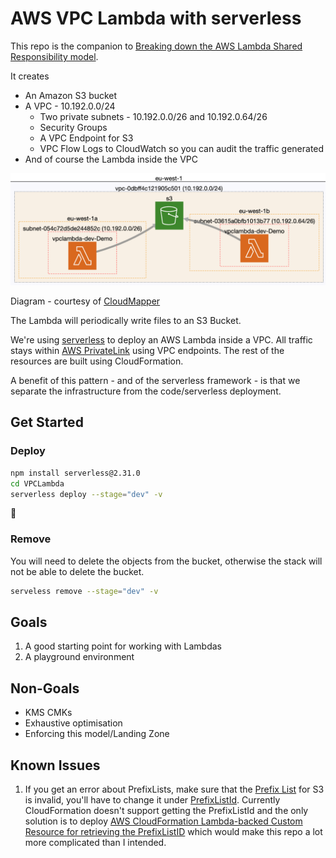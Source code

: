 # AWS VPC Lambda with serverless

This repo is the companion to [Breaking down the AWS Lambda Shared Responsibility model](https://medium.com/airwalk/breaking-down-the-aws-lambda-shared-responsibility-model-cd84f404bb8d).

It creates
* An Amazon S3 bucket
* A VPC - 10.192.0.0/24
    * Two private subnets - 10.192.0.0/26 and 10.192.0.64/26
    * Security Groups 
    * A VPC Endpoint for S3
    * VPC Flow Logs to CloudWatch so you can audit the traffic generated
* And of course the Lambda inside the VPC

![img](CloudMapper.png)

Diagram - courtesy of [CloudMapper](https://github.com/duo-labs/cloudmapper)

The Lambda will periodically write files to an S3 Bucket.

We're using [serverless](https://www.serverless.com/framework/docs/) to deploy an AWS Lambda inside a VPC. All traffic stays within [AWS PrivateLink](https://aws.amazon.com/privatelink/) using VPC endpoints. The rest of the resources are built using CloudFormation.

A benefit of this pattern - and of the serverless framework - is that we separate the infrastructure from the code/serverless deployment.

## Get Started

### Deploy

```sh
npm install serverless@2.31.0
cd VPCLambda
serverless deploy --stage="dev" -v
```
:tada:

### Remove

You will need to delete the objects from the bucket, otherwise the stack will not be able to delete the bucket.

```sh
serveless remove --stage="dev" -v
```


## Goals

1. A good starting point for working with Lambdas
2. A playground environment

## Non-Goals
- KMS CMKs 
- Exhaustive optimisation 
- Enforcing this model/Landing Zone


## Known Issues

1. If you get an error about PrefixLists, make sure that the [Prefix List](https://eu-west-1.console.aws.amazon.com/vpc/home?region=eu-west-1#ManagedPrefixLists:) for S3 is invalid, you'll have to change it under [PrefixListId](VPCLambda/resources/infrastructure.yml#178). Currently CloudFormation doesn't support getting the PrefixListId and the only solution is to deploy [AWS CloudFormation Lambda-backed Custom Resource for retrieving the PrefixListID](https://github.com/awslabs/aws-cloudformation-templates/blob/master/aws/solutions/PrefixListResource/README.md) which would make this repo a lot more complicated than I intended.
